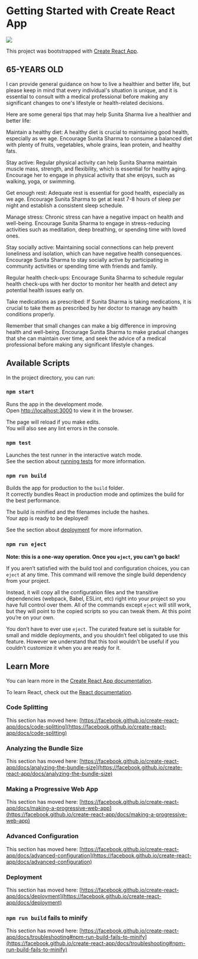 # Getting Started with Create React App
<img src="https://res.cloudinary.com/dwydkvzl6/image/upload/v1679220034/hero-img.jpg_kgybiw.jpg">


This project was bootstrapped with [Create React App](https://github.com/facebook/create-react-app).
## 65-YEARS OLD
I can provide general guidance on how to live a healthier and better life, but please keep in mind that every individual's situation is unique, and it is essential to consult with a medical professional before making any significant changes to one's lifestyle or health-related decisions.

Here are some general tips that may help Sunita Sharma live a healthier and better life:

Maintain a healthy diet: A healthy diet is crucial to maintaining good health, especially as we age. Encourage Sunita Sharma to consume a balanced diet with plenty of fruits, vegetables, whole grains, lean protein, and healthy fats.

Stay active: Regular physical activity can help Sunita Sharma maintain muscle mass, strength, and flexibility, which is essential for healthy aging. Encourage her to engage in physical activity that she enjoys, such as walking, yoga, or swimming.

Get enough rest: Adequate rest is essential for good health, especially as we age. Encourage Sunita Sharma to get at least 7-8 hours of sleep per night and establish a consistent sleep schedule.

Manage stress: Chronic stress can have a negative impact on health and well-being. Encourage Sunita Sharma to engage in stress-reducing activities such as meditation, deep breathing, or spending time with loved ones.

Stay socially active: Maintaining social connections can help prevent loneliness and isolation, which can have negative health consequences. Encourage Sunita Sharma to stay socially active by participating in community activities or spending time with friends and family.

Regular health check-ups: Encourage Sunita Sharma to schedule regular health check-ups with her doctor to monitor her health and detect any potential health issues early on.

Take medications as prescribed: If Sunita Sharma is taking medications, it is crucial to take them as prescribed by her doctor to manage any health conditions properly.

Remember that small changes can make a big difference in improving health and well-being. Encourage Sunita Sharma to make gradual changes that she can maintain over time, and seek the advice of a medical professional before making any significant lifestyle changes.
## Available Scripts

In the project directory, you can run:

### `npm start`

Runs the app in the development mode.\
Open [http://localhost:3000](http://localhost:3000) to view it in the browser.

The page will reload if you make edits.\
You will also see any lint errors in the console.

### `npm test`

Launches the test runner in the interactive watch mode.\
See the section about [running tests](https://facebook.github.io/create-react-app/docs/running-tests) for more information.

### `npm run build`

Builds the app for production to the `build` folder.\
It correctly bundles React in production mode and optimizes the build for the best performance.

The build is minified and the filenames include the hashes.\
Your app is ready to be deployed!

See the section about [deployment](https://facebook.github.io/create-react-app/docs/deployment) for more information.

### `npm run eject`

**Note: this is a one-way operation. Once you `eject`, you can’t go back!**

If you aren’t satisfied with the build tool and configuration choices, you can `eject` at any time. This command will remove the single build dependency from your project.

Instead, it will copy all the configuration files and the transitive dependencies (webpack, Babel, ESLint, etc) right into your project so you have full control over them. All of the commands except `eject` will still work, but they will point to the copied scripts so you can tweak them. At this point you’re on your own.

You don’t have to ever use `eject`. The curated feature set is suitable for small and middle deployments, and you shouldn’t feel obligated to use this feature. However we understand that this tool wouldn’t be useful if you couldn’t customize it when you are ready for it.

## Learn More

You can learn more in the [Create React App documentation](https://facebook.github.io/create-react-app/docs/getting-started).

To learn React, check out the [React documentation](https://reactjs.org/).

### Code Splitting

This section has moved here: [https://facebook.github.io/create-react-app/docs/code-splitting](https://facebook.github.io/create-react-app/docs/code-splitting)

### Analyzing the Bundle Size

This section has moved here: [https://facebook.github.io/create-react-app/docs/analyzing-the-bundle-size](https://facebook.github.io/create-react-app/docs/analyzing-the-bundle-size)

### Making a Progressive Web App

This section has moved here: [https://facebook.github.io/create-react-app/docs/making-a-progressive-web-app](https://facebook.github.io/create-react-app/docs/making-a-progressive-web-app)

### Advanced Configuration

This section has moved here: [https://facebook.github.io/create-react-app/docs/advanced-configuration](https://facebook.github.io/create-react-app/docs/advanced-configuration)

### Deployment

This section has moved here: [https://facebook.github.io/create-react-app/docs/deployment](https://facebook.github.io/create-react-app/docs/deployment)

### `npm run build` fails to minify

This section has moved here: [https://facebook.github.io/create-react-app/docs/troubleshooting#npm-run-build-fails-to-minify](https://facebook.github.io/create-react-app/docs/troubleshooting#npm-run-build-fails-to-minify)
